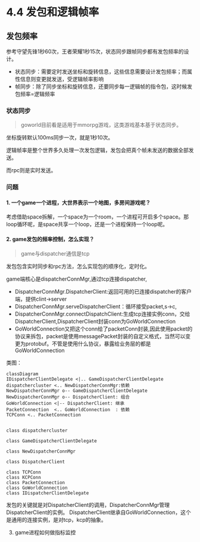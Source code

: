 # 4.4 发包和逻辑帧率

## 发包频率

参考守望先锋1秒60次，王者荣耀1秒15次，状态同步跟帧同步都有发包频率的设计。

* 状态同步：需要定时发送坐标和旋转信息，这些信息需要设计发包频率；而属性信息则变更就发送，受逻辑帧率影响
* 帧同步：除了同步坐标和旋转信息，还要同步每一逻辑帧的指令包，这时候发包频率=逻辑频率

### 状态同步
> goworld目前看是适用于mmorpg游戏，这类游戏基本基于状态同步。

坐标旋转默认100ms同步一次，就是1秒10次。

逻辑帧率是整个世界多久处理一次发包逻辑，发包会把真个帧未发送的数据全部发送。

而rpc则是实时发送。

### 问题

#### 1. 一个game一个进程，大世界表示一个地图，多房间游戏呢？

考虑借助space拆解，一个space为一个room，一个进程可开启多个space。那loop循环呢，是space共享一个loop，还是一个进程保持一个loop呢。


#### 2. game发包的频率控制，怎么实现？
>game与dispatcher通信是tcp

发包包含实时同步和rpc方法，怎么实现包的顺序化，定时化。

game端核心是dispatcherConnMgr,通过tcp连接dispatcher,

* DispatcherConnMgr.DispatcherClient:返回可用的已连接dispatcher的客户端，提供clint->server
* DispatcherConnMgr.serveDispatcherClient：循环接受packet,s->c,
* DispatcherConnMgr.connectDispatchClient:生成tcp连接实例conn，交给DispatcherClient,DispatcherClient封装conn为GoWorldConnection
* GoWorldConnection又把这个conn给了packetConn封装,因此使用packet的协议来拆包，packet是使用messagePacket封装的自定义格式，当然可以变更为protobuf。不管是使用什么协议，暴露给业务层的都是GoWorldConnection

类图：

```mermaid
classDiagram
IDispatcherClientDelegate <|.. GameDispatcherClientDelegate
dispatchercluster <.. NewDispatcherConnMgr:依赖
NewDispatcherConnMgr o-- GameDispatcherClientDelegate
NewDispatcherConnMgr o-- DispatcherClient: 组合
GoWorldConnection <|-- DispatcherClient: 继承
PacketConnection  <.. GoWorldConnection  : 依赖
TCPConn <.. PacketConnection


class dispatchercluster

class GameDispatcherClientDelegate

class NewDispatcherConnMgr

class DispatcherClient

class TCPConn
class KCPConn
class PacketConnection
class GoWorldConnection
class IDispatcherClientDelegate
```



发包的关键就是对DispatcherClient的调用，DispatcherConnMgr管理DispatcherClient的实例。
DispatcherClient继承自GoWorldConnection，这个是通用的连接实例，是对tcp，kcp的抽象。

3. game进程如何做指标监控